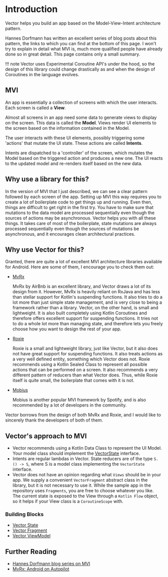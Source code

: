 # Introduction

Vector helps you build an app based on the Model-View-Intent architecture pattern.

Hannes Dorfmann has written an excellent series of blog posts about this pattern, the links to which you can find at the bottom of this page. I won't try to explain in detail what MVI is, much more qualified people have already done so in great detail. This page contains only a small summary.

!!! note
    Vector uses Experimental Coroutine API's under the hood, so the design of this library could change drastically as and when the design of Coroutines in the language evolves.

## MVI

An app is essentially a collection of screens with which the user interacts. Each screen is called a **View**.

Almost all screens in an app need some data to generate views to display on the screen. This data is called the **Model**. Views render UI elements to the screen based on the information contained in the Model.

The user interacts with these UI elements, possibly triggering some 'actions' that mutate the UI state. These actions are called **Intents**.

Intents are dispatched to a 'controller' of the screen, which mutates the Model based on the triggered action and produces a new one. The UI reacts to the updated model and re-renders itself based on the new data.

## Why use a library for this?

In the version of MVI that I just described, we can see a clear pattern followed by each screen of the app. Setting up MVI this way requires you to create a lot of boilerplate code to get things up and running. Even then, things are difficult to get right in the first try. You have to make sure that mutations to the data model are processed sequentially even though the sources of actions may be asynchronous. Vector helps you with all these things. It takes care of most of the boilerplate, state mutations are always processed sequentially even though the sources of mutations be asynchronous, and it encourages clean architectural practices.

## Why use Vector for this?

Granted, there are quite a lot of excellent MVI architecture libraries available for Android. Here are some of them, I encourage you to check them out:

* [MvRx](https://www.github.com/airbnb/MvRx)
  
    MvRx by AirBnb is an excellent library, and Vector draws a lot of its design from it. However, MvRx is heavily reliant on RxJava and has less than stellar support for Kotlin's suspending functions. It also tries to do a lot more than just simple state management, and is very close to being a framework rather than a library. Vector, on the other hand, is small and lightweight. It is also built completely using Kotlin Coroutines and therefore offers excellent support for suspending functions. It tries not to do a whole lot more than managing state, and therefore lets you freely choose how you want to design the rest of your app.

* [Roxie](https://www.github.com/ww-tech/roxie)

    Roxie is a small and lightweight library, just like Vector, but it also does not have great support for suspending functions. It also treats actions as a very well defined entity, something which Vector does not. Roxie recommends using a Kotlin Sealed Class to represent all possible actions that can be performed on a screen. It also recommends a very different pattern of reducers than what Vector does. Thus, while Roxie itself is quite small, the boilerplate that comes with it is not.

* [Mobius](https://github.com/spotify/mobius)
  
    Mobius is another popular MVI framework by Spotify, and is also recommended by a lot of developers in the community.

Vector borrows from the design of both MvRx and Roxie, and I would like to sincerely thank the developers of both of them.

## Vector's approach to MVI

* Vector recommends using a Kotlin Data Class to represent the UI Model. Your model class should implement the [VectorState](vector-state.md) interface.
* Intents are regular lambdas in Vector. State reducers are of the type `S.() -> S`, where S is a model class implementing the `VectorState` interface.
* Vector does not have an opinion regarding what `Views` should be in your app. We supply a convenient `VectorFragment` abstract class in the library, but it is not necessary to use it. While the sample app in the repository uses `Fragments`, you are free to choose whatever you like. The current state is exposed to the View through a `Kotlin Flow` object, so it helps if your View class is a `CoroutineScope` with.

### Building Blocks

* [Vector State](vector-state.md)
* [Vector Fragment](vector-fragment.md)
* [Vector ViewModel](vector-viewmodel.md)

## Further Reading

* [Hannes Dorfmann blog series on MVI](http://hannesdorfmann.com/android/mosby3-mvi-1)
* [MvRx: Android on Autopilot](https://medium.com/airbnb-engineering/introducing-mvrx-android-on-autopilot-552bca86bd0a)

